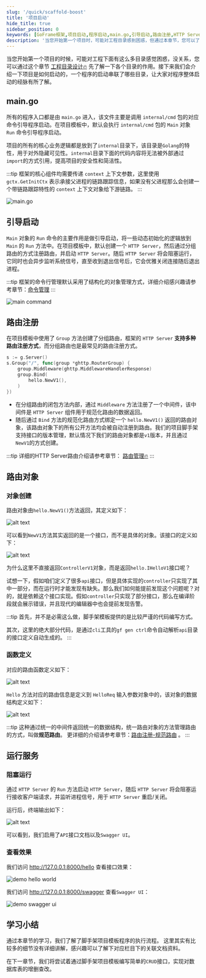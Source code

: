```yaml
---
slug: '/quick/scaffold-boost'
title: '项目启动'
hide_title: true
sidebar_position: 0
keywords: [GoFrame框架,项目启动,程序启动,main.go,引导启动,路由注册,HTTP Server,分组路由,路由对象,阻塞运行]
description: '当您开始第一个项目时，可能对工程目录感到困惑，但通过本章节，您可以了解项目的启动过程及其涉及的目录。主要程序入口为main.go，通过调用internal/cmd包引导程序启动。默认创建的HTTP Server支持多种路由注册，使项目启动简单快捷。具体使用细节可参阅GoFrame框架的相关文档。'
---
```


当您开始第一个项目的时候，可能对工程下面有这么多目录感觉困惑，没关系，您可以通过这个章节 [工程目录设计🔥](../../docs/框架设计/工程开发设计/工程目录设计.md) 先了解一下各个目录的作用。接下来我们会介绍一下项目是如何启动的，一个程序的启动串联了哪些目录，让大家对程序整体启动的经脉有所了解。


## main.go

所有的程序入口都是由 `main.go` 进入，该文件主要是调用 `internal/cmd` 包的对应命令引导程序启动。在项目模板中，默认会执行 `internal/cmd` 包的 `Main` 对象 `Run` 命令引导程序启动。

项目的所有的核心业务逻辑都是放到了`internal`目录下，该目录是`Golang`的特性，用于对外隐藏可见性。`internal`目录下面的代码内容将无法被外部通过`import`的方式引用，提高项目的安全性和简洁性。

:::tip
框架的核心组件均需要传递 `context` 上下文参数，这里使用 `gctx.GetInitCtx` 表示承接父进程的链路跟踪信息，如果没有父进程那么会创建一个带链路跟踪特性的 `context` 上下文对象给下游链路。
:::

![main.go](QQ_1731652866651.png)

## 引导启动

`Main` 对象的 `Run` 命令的主要作用是做引导启动，将一些动态初始化的逻辑放到 `Main` 的 `Run` 方法中。在项目模板中，默认创建一个 `HTTP Server`，然后通过分组路由的方式注册路由，并启动 `HTTP Server`。随后 `HTTP Server` 将会阻塞运行，它同时也会异步监听系统信号，直至收到退出信号后，它会优雅关闭连接随后退出进程。

:::tip
框架的命令行管理默认采用了结构化的对象管理方式，详细介绍感兴趣请参考章节：[命令管理](../../docs/核心组件/命令管理/命令管理.md)
:::

![main command](QQ_1731653678736.png)

## 路由注册

在项目模板中使用了 `Group` 方法创建了分组路由，框架的 `HTTP Server` **支持多种路由注册方式**，而分组路由也是最常见的路由注册方式。

```go
s := g.Server()
s.Group("/", func(group *ghttp.RouterGroup) {
    group.Middleware(ghttp.MiddlewareHandlerResponse)
    group.Bind(
        hello.NewV1(),
    )
})
```

- 在分组路由的闭包方法内部，通过 `Middleware` 方法注册了一个中间件，该中间件是 `HTTP Server` 组件用于规范化路由的数据返回。
- 随后通过 `Bind` 方法的规范化路由方式绑定一个 `hello.NewV1()` 返回的路由对象，该路由对象下的所有公开方法均会被自动注册到路由。我们的项目脚手架支持接口的版本管理，默认情况下我们的路由对象都是`v1`版本，并且通过`NewV1`的方式创建。
  
:::tip
详细的HTTP Server路由介绍请参考章节： [路由管理🔥](../../docs/WEB服务开发/路由管理/路由管理.md)
:::

## 路由对象


### 对象创建
路由对象由`hello.NewV1()`方法返回，其定义如下：

![alt text](QQ_1731655173428.png)

可以看到`NewV1`方法其实返回的是一个接口，而不是具体的对象。该接口的定义如下：

![alt text](QQ_1731655571221.png)

为什么这里不直接返回`ControllerV1`对象，而是返回`hello.IHelloV1`接口呢？

试想一下，假如咱们定义了很多`api`接口，但是具体实现的`controller`只实现了其中一部分，而在运行时才能发现有缺失。那么我们如何能提前发现这个问题呢？对的，就是依赖这个接口实现。假如`controller`只实现了部分接口，那么在编译阶段就会展示错误，并且现代的编辑器中也会提前发现告警。

:::tip
首先，并不是必需这么做，脚手架模板提供的是比较严谨的代码编写方式。

其次，这里的绝大部分代码，是通过`cli`工具的`gf gen ctrl`命令自动解析`api`目录的接口定义自动生成的。
:::

### 函数定义
对应的路由函数定义如下：

![alt text](QQ_1731655216354.png)

`Hello` 方法对应的路由信息是定义到 `HelloReq` 输入参数对象中的，该对象的数据结构定义如下：

![alt text](QQ_1731655423345.png)

:::tip
这种通过统一的中间件返回统一的数据结构，统一路由对象的方法管理路由的方式，叫做**规范路由**。
更详细的介绍请参考章节：[路由注册-规范路由](../../docs/WEB服务开发/路由管理/路由管理-路由注册/路由注册-规范路由/路由注册-规范路由.md) 。
:::

## 运行服务

### 阻塞运行

通过 `HTTP Server` 的 `Run` 方法启动 `HTTP Server`，随后 `HTTP Server` 将会阻塞运行接收客户端请求，并监听进程信号，用于 `HTTP Server` 重启/关闭。

运行后，终端输出如下：

![alt text](QQ_1731657619286.png)

可以看到，我们启用了`API`接口文档以及`Swagger UI`。


### 查看效果

我们访问 http://127.0.0.1:8000/hello 查看接口效果：

![demo hello world](QQ_1731657717720.png)

我们访问 http://127.0.0.1:8000/swagger 查看`Swagger UI`：

![demo swagger ui](QQ_1731657799765.png)



## 学习小结

通过本章节的学习，我们了解了脚手架项目模板程序的执行流程。
这里其实有比较多的细节没有详细讲解，感兴趣可以了解下对应栏目下的关联文档资料。

在下一章节，我们将尝试着通过脚手架项目模板编写简单的`CRUD`接口，实现对数据库表的增删查改。

